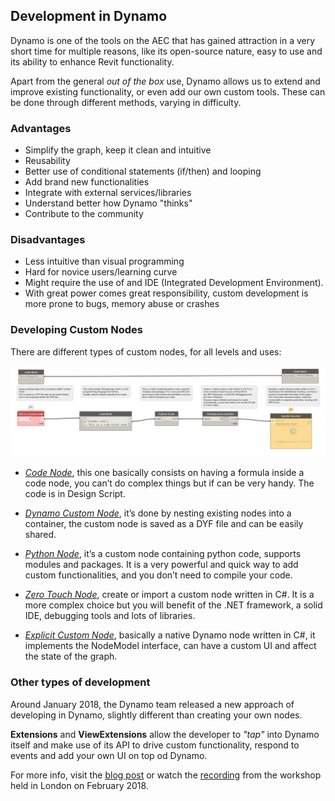 ## Development in Dynamo

Dynamo is one of the tools on the AEC that has gained attraction in a very short time for multiple reasons, like its open-source nature, easy to use and its ability to enhance Revit functionality.

Apart from the general *out of the box* use, Dynamo allows us to extend and improve existing functionality, or even add our own custom tools. These can be done through different methods, varying in difficulty.  

### Advantages

* Simplify the graph, keep it clean and intuitive
* Reusability
* Better use of conditional statements (if/then) and looping
* Add brand new functionalities
* Integrate with external services/libraries
* Understand better how Dynamo "thinks"
* Contribute to the community

### Disadvantages

* Less intuitive than visual programming
* Hard for novice users/learning curve
* Might require the use of and IDE (Integrated Development Environment).
* With great power comes great responsibility, custom development is more prone to bugs, memory abuse or crashes

### Developing Custom Nodes

There are different types of custom nodes, for all levels and uses:

![Dynamo custom nodes](assets/Node%20types%20image.png "Part 0 - Custom nodes")


- *[Code Node](http://dynamobim.org/cbns-for-dummies/)*, this one basically consists on having a formula inside a code node, you can’t do complex things but if can be very handy. The code is in Design Script.
  
- *[Dynamo Custom Node](http://dynamoprimer.com/en/09_Custom-Nodes/9-2_Creating.html)*, it’s done by nesting existing nodes into a container, the custom node is saved as a DYF file and can be easily shared.
  
- *[Python Node](http://dynamoprimer.com/en/09_Custom-Nodes/9-4_Python.html)*, it’s a custom node containing python code, supports modules and packages. It is a very powerful and quick way to add custom functionalities, and you don’t need to compile your code.

- *[Zero Touch Node](https://github.com/DynamoDS/Dynamo/wiki/Zero-Touch-Plugin-Development)*, create or import a custom node written in C#. It is a more complex choice but you will benefit of the .NET framework, a solid IDE, debugging tools and lots of libraries.

- *[Explicit Custom Node](https://github.com/DynamoDS/Dynamo/wiki/How-To-Create-Your-Own-Nodes#method-3-nodes-with-custom-ui)*, basically a native Dynamo node written in C#, it implements the NodeModel interface, can have a custom UI and affect the state of the graph.

### Other types of development

Around January 2018, the Dynamo team released a new approach of developing in Dynamo, slightly different than creating your own nodes.

**Extensions** and **ViewExtensions** allow the developer to *"tap"* into Dynamo itself and make use of its API to drive custom functionality, respond to events and add your own UI on top od Dynamo. 

For more info, visit the [blog post](https://dynamobim.org/extending-dynamo-a-london-workshop-on-extensions/) or watch the [recording](https://www.youtube.com/watch?v=qLGsRcIOwzc&feature=youtu.be) from the workshop held in London on February 2018.
